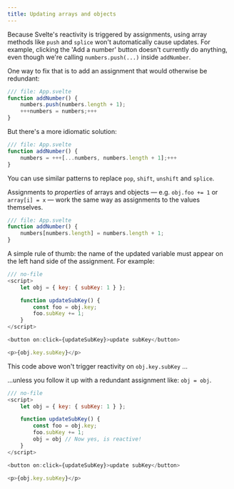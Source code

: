 ```yaml
---
title: Updating arrays and objects
---
```


Because Svelte's reactivity is triggered by assignments, using array methods like `push` and `splice` won't automatically cause updates. For example, clicking the 'Add a number' button doesn't currently do anything, even though we're calling `numbers.push(...)` inside `addNumber`.

One way to fix that is to add an assignment that would otherwise be redundant:

```js
/// file: App.svelte
function addNumber() {
	numbers.push(numbers.length + 1);
	+++numbers = numbers;+++
}
```

But there's a more idiomatic solution:

```js
/// file: App.svelte
function addNumber() {
	numbers = +++[...numbers, numbers.length + 1];+++
}
```

You can use similar patterns to replace `pop`, `shift`, `unshift` and `splice`.

Assignments to _properties_ of arrays and objects — e.g. `obj.foo += 1` or `array[i] = x` — work the same way as assignments to the values themselves.

```js
/// file: App.svelte
function addNumber() {
	numbers[numbers.length] = numbers.length + 1;
}
```

A simple rule of thumb: the name of the updated variable must appear on the left hand side of the assignment. For example: 

```js
/// no-file
<script>
	let obj = { key: { subKey: 1 } };

	function updateSubKey() {
		const foo = obj.key;
		foo.subKey += 1; 
	}
</script>

<button on:click={updateSubKey}>update subKey</button>

<p>{obj.key.subKey}</p>
```
This code above won't trigger reactivity on `obj.key.subKey` ...


...unless you follow it up with a redundant assignment like: `obj = obj`.

```js
/// no-file
<script>
	let obj = { key: { subKey: 1 } };

	function updateSubKey() {
		const foo = obj.key;
		foo.subKey += 1; 
		obj = obj // Now yes, is reactive!
	}
</script>

<button on:click={updateSubKey}>update subKey</button>

<p>{obj.key.subKey}</p>
```
